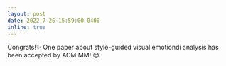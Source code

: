 ```yaml
---
layout: post
date: 2022-7-26 15:59:00-0400
inline: true
---
```

Congrats!:sparkles: One paper about style-guided visual emotiondi analysis has been accepted by ACM MM! :blush: 
